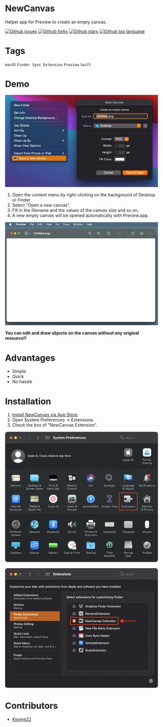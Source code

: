 # NewCanvas

<!-- # Short Description -->

Helper app for Preview to create an empty canvas.

<!-- # Badges -->

[![Github issues](https://img.shields.io/github/issues/Kyome22/NewCanvas)](https://github.com/Kyome22/NewCanvas/issues)
[![Github forks](https://img.shields.io/github/forks/Kyome22/NewCanvas)](https://github.com/Kyome22/NewCanvas/network/members)
[![Github stars](https://img.shields.io/github/stars/Kyome22/NewCanvas)](https://github.com/Kyome22/NewCanvas/stargazers)
[![Github top language](https://img.shields.io/github/languages/top/Kyome22/NewCanvas)](https://github.com/Kyome22/NewCanvas/)

# Tags

`macOS` `Finder Sync Extension` `Preview` `Swift`

# Demo

![Demo](resources/file0.png)

1. Open the context menu by right-clicking on the background of Desktop or Finder.
1. Select "Open a new canvas".
1. Fill in the filename and the values of the canvas size and so on.
1. A new empty canvas will be opened automatically with Preview.app.

![Demo](resources/file1.png)

**You can edit and draw objects on the canvas without any original resource!!**

# Advantages

- Simple
- Quick
- No hassle

# Installation

1. [Install NewCanvas via App Store](https://apps.apple.com/us/app/newcanvas/id1574025915?mt=12).
1. Open System Preferences -> Extensions.
1. Check the box of "NewCanvas Extension".

![Demo](resources/file2.png)

# Contributors

- [Kyome22](https://github.com/Kyome22)
